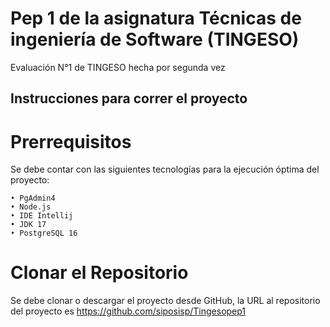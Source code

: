 # Pep 1 de la asignatura Técnicas de ingeniería de Software (TINGESO)

Evaluación N°1 de TINGESO hecha por segunda vez

## Instrucciones para correr el proyecto

# Prerrequisitos
Se debe contar con las siguientes tecnologías para la ejecución óptima del proyecto:
	
	• PgAdmin4
	• Node.js
	• IDE Intellij
	• JDK 17
	• PostgreSQL 16

# Clonar el Repositorio
Se debe clonar o descargar el proyecto desde GitHub, la URL al repositorio del proyecto es https://github.com/siposisp/Tingesopep1